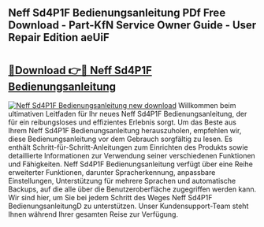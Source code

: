 ## Neff Sd4P1F Bedienungsanleitung PDf Free Download - Part-KfN Service Owner Guide - User Repair Edition aeUiF

# <h2><a href="http://df2iv6.blite.top/?on=Neff+Sd4P1F+Bedienungsanleitung">🔗Download 👉🔴 Neff Sd4P1F Bedienungsanleitung</a></h2>

[![Neff Sd4P1F Bedienungsanleitung new download](https://i.imgur.com/lujVjoI.png)](http://df2iv6.blite.top/?on=Neff+Sd4P1F+Bedienungsanleitung)
Willkommen beim ultimativen Leitfaden für Ihr neues Neff Sd4P1F Bedienungsanleitung, der für ein reibungsloses und effizientes Erlebnis sorgt. Um das Beste aus Ihrem Neff Sd4P1F Bedienungsanleitung herauszuholen, empfehlen wir, diese Bedienungsanleitung vor dem Gebrauch sorgfältig zu lesen. Es enthält Schritt-für-Schritt-Anleitungen zum Einrichten des Produkts sowie detaillierte Informationen zur Verwendung seiner verschiedenen Funktionen und Fähigkeiten. Neff Sd4P1F Bedienungsanleitung verfügt über eine Reihe erweiterter Funktionen, darunter Spracherkennung, anpassbare Einstellungen, Unterstützung für mehrere Sprachen und automatische Backups, auf die alle über die Benutzeroberfläche zugegriffen werden kann. Wir sind hier, um Sie bei jedem Schritt des Weges Neff Sd4P1F BedienungsanleitungD zu unterstützen. Unser Kundensupport-Team steht Ihnen während Ihrer gesamten Reise zur Verfügung.
